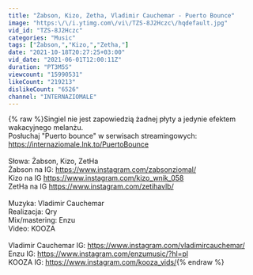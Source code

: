 ```yaml
---
title: "Żabson, Kizo, Zetha, Vladimir Cauchemar - Puerto Bounce"
image: "https:\/\/i.ytimg.com\/vi\/TZS-8J2Hczc\/hqdefault.jpg"
vid_id: "TZS-8J2Hczc"
categories: "Music"
tags: ["Żabson,","Kizo,","Zetha,"]
date: "2021-10-18T20:27:25+03:00"
vid_date: "2021-06-01T12:00:11Z"
duration: "PT3M5S"
viewcount: "15990531"
likeCount: "219213"
dislikeCount: "6526"
channel: "INTERNAZIOMALE"
---
```

{% raw %}Singiel nie jest zapowiedzią żadnej płyty a jedynie efektem wakacyjnego melanżu.<br />Posłuchaj &quot;Puerto bounce&quot; w serwisach streamingowych:<br /><a rel="nofollow" target="blank" href="https://internaziomale.lnk.to/PuertoBounce">https://internaziomale.lnk.to/PuertoBounce</a><br /><br />Słowa: Żabson, Kizo, ZetHa<br />Żabson na IG: <a rel="nofollow" target="blank" href="https://www.instagram.com/zabsonziomal/">https://www.instagram.com/zabsonziomal/</a><br />Kizo na IG <a rel="nofollow" target="blank" href="https://www.instagram.com/kizo_wnik_058">https://www.instagram.com/kizo_wnik_058</a><br />ZetHa na IG  <a rel="nofollow" target="blank" href="https://www.instagram.com/zetihavlb/">https://www.instagram.com/zetihavlb/</a><br /><br />Muzyka: Vladimir Cauchemar<br />Realizacja: Qry<br />Mix/mastering: Enzu  <br />Video: KOOZA<br /><br />Vladimir Cauchemar IG: <a rel="nofollow" target="blank" href="https://www.instagram.com/vladimircauchemar/">https://www.instagram.com/vladimircauchemar/</a><br />Enzu IG: <a rel="nofollow" target="blank" href="https://www.instagram.com/enzumusic/?hl=pl">https://www.instagram.com/enzumusic/?hl=pl</a> <br />KOOZA IG: <a rel="nofollow" target="blank" href="https://www.instagram.com/kooza_vids/">https://www.instagram.com/kooza_vids/</a>{% endraw %}
